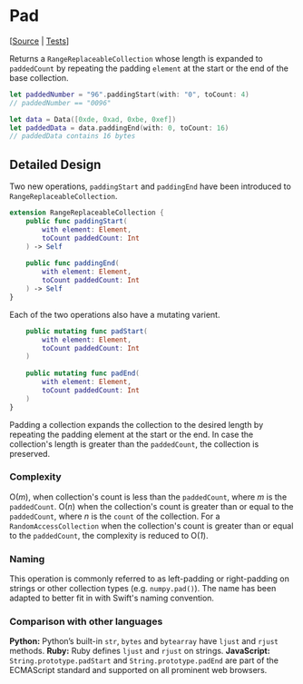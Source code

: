 # Pad

[[Source](https://github.com/apple/swift-algorithms/blob/main/Sources/Algorithms/Pad.swift) | 
 [Tests](https://github.com/apple/swift-algorithms/blob/main/Tests/SwiftAlgorithmsTests/PadTests.swift)]

Returns a `RangeReplaceableCollection` whose length is expanded to `paddedCount`
by repeating the padding `element` at the start or the end of the base collection.

```swift
let paddedNumber = "96".paddingStart(with: "0", toCount: 4)
// paddedNumber == "0096"

let data = Data([0xde, 0xad, 0xbe, 0xef])
let paddedData = data.paddingEnd(with: 0, toCount: 16)
// paddedData contains 16 bytes
```

## Detailed Design

Two new operations, `paddingStart` and `paddingEnd` have been introduced to
`RangeReplaceableCollection`.

```swift
extension RangeReplaceableCollection {
    public func paddingStart(
        with element: Element,
        toCount paddedCount: Int
    ) -> Self
  
    public func paddingEnd(
        with element: Element,
        toCount paddedCount: Int
    ) -> Self
}
```

Each of the two operations also have a mutating varient.

```swift
    public mutating func padStart(
        with element: Element,
        toCount paddedCount: Int
    )
      
    public mutating func padEnd(
        with element: Element,
        toCount paddedCount: Int
    )
}
```

Padding a collection expands the collection to the desired length by repeating 
the padding element at the start or the end. In case the collection's length is 
greater than the `paddedCount`, the collection is preserved.

### Complexity

O(_m_), when collection's count is less than the `paddedCount`, where _m_ is the 
`paddedCount`. O(_n_) when the collection's count is greater than or equal to the 
`paddedCount`, where _n_ is the `count` of the collection. For a `RandomAccessCollection`
when the collection's count is greater than or equal to the `paddedCount`, the 
complexity is reduced to O(_1_).

### Naming

This operation is commonly referred to as left-padding or right-padding on strings 
or other collection types (e.g. `numpy.pad()`). The name has been adapted to better
fit in with Swift's naming convention.

### Comparison with other languages

**Python:** Python’s built-in `str`, `bytes` and `bytearray` have `ljust` and 
`rjust` methods.
**Ruby:** Ruby defines `ljust` and `rjust` on strings.
**JavaScript:** `String.prototype.padStart` and `String.prototype.padEnd` are part of the ECMAScript standard and supported on all prominent web browsers.
